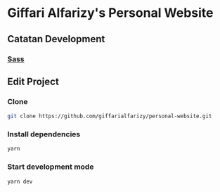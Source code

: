 # Giffari Alfarizy's Personal Website

## Catatan Development

### [Sass](documentation/Sass.md)

## Edit Project

### Clone

```bash
git clone https://github.com/giffarialfarizy/personal-website.git
```

### Install dependencies

```bash
yarn
```

### Start development mode

```bash
yarn dev
```
